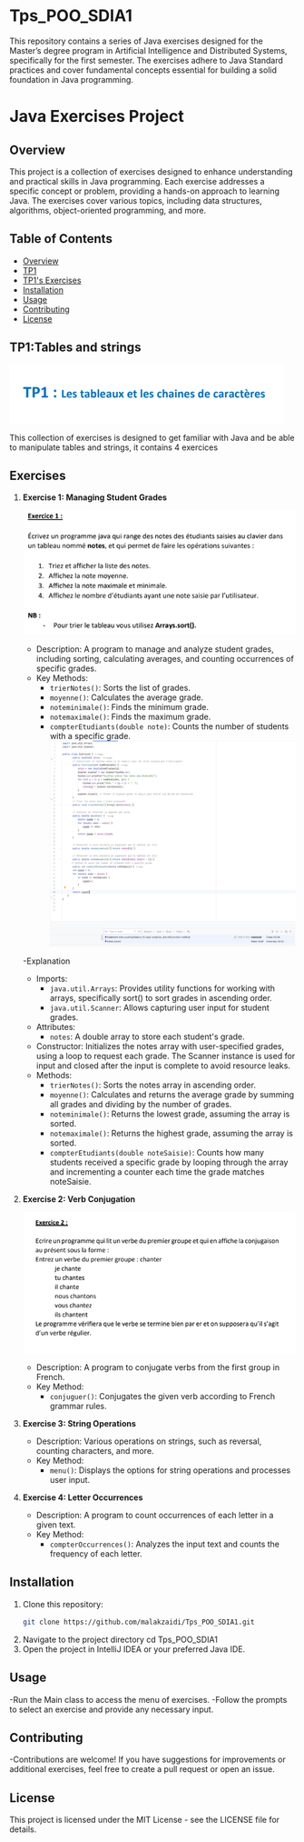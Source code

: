 # Tps_POO_SDIA1
This repository contains a series of Java exercises designed for the Master’s degree program in Artificial Intelligence and Distributed Systems, specifically for the first semester. The exercises adhere to Java Standard practices and cover fundamental concepts essential for building a solid foundation in Java programming.
# Java Exercises Project

## Overview

This project is a collection of exercises designed to enhance understanding and practical skills in Java programming. Each exercise addresses a specific concept or problem, providing a hands-on approach to learning Java. The exercises cover various topics, including data structures, algorithms, object-oriented programming, and more.

## Table of Contents

- [Overview](#overview)
- [TP1](#tp1)
- [TP1's Exercises](#tp1'sexercises)
- [Installation](#installation)
- [Usage](#usage)
- [Contributing](#contributing)
- [License](#license)

## TP1:Tables and strings 
![image_alt](https://github.com/malakzaidi/Tps_POO_SDIA1/blob/main/TP1/src/image_2024-10-27_043038262.png?raw=true)

This collection of exercises is designed to get familiar with Java and be able to manipulate tables and strings, it contains 4 exercices
 
## Exercises

1. **Exercise 1: Managing Student Grades**
   
   ![image_alt](https://github.com/malakzaidi/Tps_POO_SDIA1/blob/main/TP1/src/image_2024-10-27_111933283.png?raw=true)
   
   - Description: A program to manage and analyze student grades, including sorting, calculating averages, and counting occurrences of specific grades.
   - Key Methods:
     - `trierNotes()`: Sorts the list of grades.
     - `moyenne()`: Calculates the average grade.
     - `noteminimale()`: Finds the minimum grade.
     - `notemaximale()`: Finds the maximum grade.
     - `compterEtudiants(double note)`: Counts the number of students with a specific grade.
   ![image_alt](https://github.com/malakzaidi/Tps_POO_SDIA1/blob/main/TP1/src/tp1exo1.PNG?raw=true)

   -Explanation 
    - Imports:
      - `java.util.Arrays`: Provides utility functions for working with arrays, specifically sort() to sort grades in ascending order.
      - `java.util.Scanner`: Allows capturing user input for student grades.
    - Attributes:
      - `notes`: A double array to store each student's grade.
   - Constructor:
   Initializes the notes array with user-specified grades, using a loop to request each grade.
   The Scanner instance is used for input and closed after the input is complete to avoid resource leaks.
   - Methods:
      -  `trierNotes()`: Sorts the notes array in ascending order.
      -  `moyenne()`: Calculates and returns the average grade by summing all grades and dividing by the number of grades.
      -  `noteminimale()`: Returns the lowest grade, assuming the array is sorted.
      -  `notemaximale()`: Returns the highest grade, assuming the array is sorted.
      -  `compterEtudiants(double noteSaisie)`: Counts how many students received a specific grade by looping through the array and incrementing a counter each time the grade matches noteSaisie.

3. **Exercise 2: Verb Conjugation**

   ![image_alt](https://github.com/malakzaidi/Tps_POO_SDIA1/blob/main/TP1/src/tp1ex2.PNG?raw=true)
   
   - Description: A program to conjugate verbs from the first group in French.
   - Key Method:
     - `conjuguer()`: Conjugates the given verb according to French grammar rules.

5. **Exercise 3: String Operations**
   - Description: Various operations on strings, such as reversal, counting characters, and more.
   - Key Method:
     - `menu()`: Displays the options for string operations and processes user input.

6. **Exercise 4: Letter Occurrences**
   - Description: A program to count occurrences of each letter in a given text.
   - Key Method:
     - `compterOccurrences()`: Analyzes the input text and counts the frequency of each letter.

## Installation

1. Clone this repository:
   ```bash
   git clone https://github.com/malakzaidi/Tps_POO_SDIA1.git
2. Navigate to the project directory
   cd Tps_POO_SDIA1
3. Open the project in IntelliJ IDEA or your preferred Java IDE.
## Usage
-Run the Main class to access the menu of exercises.
-Follow the prompts to select an exercise and provide any necessary input.
## Contributing
-Contributions are welcome! If you have suggestions for improvements or additional exercises, feel free to create a pull request or open an issue.
## License
This project is licensed under the MIT License - see the LICENSE file for details.

   
